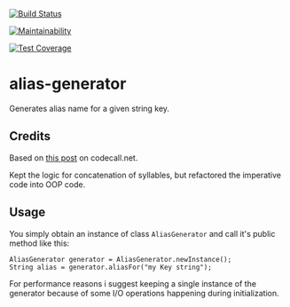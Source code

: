 [![Build Status](https://travis-ci.org/FinalGuy/alias-generator.svg?branch=master)](https://travis-ci.org/FinalGuy/alias-generator)

[![Maintainability](https://api.codeclimate.com/v1/badges/a99a88d28ad37a79dbf6/maintainability)](https://codeclimate.com/github/FinalGuy/alias-generator)

[![Test Coverage](https://api.codeclimate.com/v1/badges/a99a88d28ad37a79dbf6/test_coverage)](hhttps://codeclimate.com/github/FinalGuy/alias-generator)

# alias-generator

Generates alias name for a given string key.


## Credits
Based on [this post](http://forum.codecall.net/topic/49665-java-random-name-generator/) on codecall.net. 

Kept the logic for concatenation of syllables, but refactored the imperative code into OOP code.

## Usage
You simply obtain an instance of class `AliasGenerator` and call it's public method like this: 

```
AliasGenerator generator = AliasGenerator.newInstance();
String alias = generator.aliasFor("my Key string");

```

For performance reasons i suggest keeping a single instance of the generator because of some I/O operations happening
during initialization.
 
 
